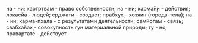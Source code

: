 на - ни; картр̣твам - право собственности; на - ни; карма̄н̣и - действия; локасйа - людей; ср̣джати - создает; прабхух̣ - хозяин (города-тела); на - ни; карма-пхала - с результатами деятельности; сам̇йогам - связь; свабха̄вах̣ - совокупность гун материальной природы; ту - но; правартате - действует.